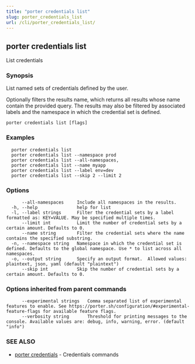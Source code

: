 ```yaml
---
title: "porter credentials list"
slug: porter_credentials_list
url: /cli/porter_credentials_list/
---
```

## porter credentials list

List credentials

### Synopsis

List named sets of credentials defined by the user.

Optionally filters the results name, which returns all results whose name contain the provided query.
The results may also be filtered by associated labels and the namespace in which the credential set is defined.

```
porter credentials list [flags]
```

### Examples

```
  porter credentials list
  porter credentials list --namespace prod
  porter credentials list --all-namespaces,
  porter credentials list --name myapp
  porter credentials list --label env=dev
  porter credentials list --skip 2 --limit 2
```

### Options

```
      --all-namespaces     Include all namespaces in the results.
  -h, --help               help for list
  -l, --label strings      Filter the credential sets by a label formatted as: KEY=VALUE. May be specified multiple times.
      --limit int          Limit the number of credential sets by a certain amount. Defaults to 0.
      --name string        Filter the credential sets where the name contains the specified substring.
  -n, --namespace string   Namespace in which the credential set is defined. Defaults to the global namespace. Use * to list across all namespaces.
  -o, --output string      Specify an output format.  Allowed values: plaintext, json, yaml (default "plaintext")
      --skip int           Skip the number of credential sets by a certain amount. Defaults to 0.
```

### Options inherited from parent commands

```
      --experimental strings   Comma separated list of experimental features to enable. See https://porter.sh/configuration/#experimental-feature-flags for available feature flags.
      --verbosity string       Threshold for printing messages to the console. Available values are: debug, info, warning, error. (default "info")
```

### SEE ALSO

* [porter credentials](/cli/porter_credentials/)	 - Credentials commands

